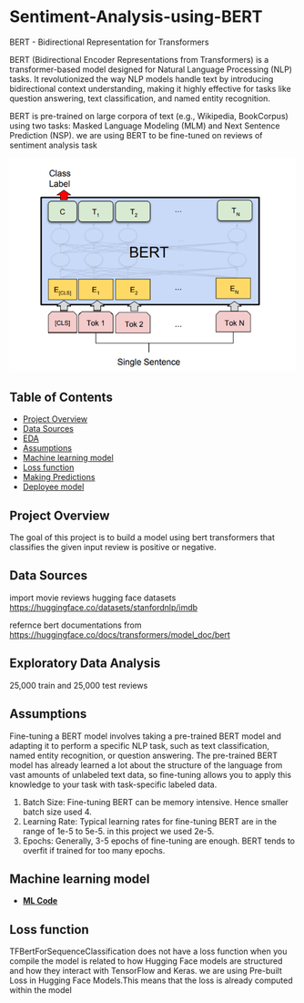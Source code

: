 # Sentiment-Analysis-using-BERT
BERT - Bidirectional Representation for Transformers 

BERT (Bidirectional Encoder Representations from Transformers) is a transformer-based model designed for Natural Language Processing (NLP) tasks.
It revolutionized the way NLP models handle text by introducing bidirectional context understanding, making it highly effective for tasks like question answering, text classification, and named entity recognition.

BERT is pre-trained on large corpora of text (e.g., Wikipedia, BookCorpus) using two tasks: Masked Language Modeling (MLM) and Next Sentence Prediction (NSP).
we are using BERT to be fine-tuned on reviews of sentiment analysis task

![alt text](/bert_single_sentence_arch.png)

## Table of Contents
- [Project Overview](#project-overview)
- [Data Sources](#data-sources)
- [EDA](#exploratory-data-analysis)
- [Assumptions](#assumptions)
- [Machine learning model](#machine-learning-model)
- [Loss function](#loss-function)
- [Making Predictions](#making-predictions)
- [Deployee model](#deployee-model)

## Project Overview
  
The goal of this project is to build a model using bert transformers that classifies the given input review is positive or negative.

## Data Sources
import movie reviews hugging face datasets
https://huggingface.co/datasets/stanfordnlp/imdb

refernce bert documentations from https://huggingface.co/docs/transformers/model_doc/bert

## Exploratory Data Analysis
25,000 train and 25,000 test reviews

## Assumptions
Fine-tuning a BERT model involves taking a pre-trained BERT model and adapting it to perform a specific NLP task, such as text classification, named entity recognition, or question answering. The pre-trained BERT model has already learned a lot about the structure of the language from vast amounts of unlabeled text data, so fine-tuning allows you to apply this knowledge to your task with task-specific labeled data.

1. Batch Size: Fine-tuning BERT can be memory intensive. Hence smaller batch size used 4.
2. Learning Rate: Typical learning rates for fine-tuning BERT are in the range of 1e-5 to 5e-5. in this project we used 2e-5.
3. Epochs: Generally, 3-5 epochs of fine-tuning are enough. BERT tends to overfit if trained for too many epochs.

## Machine learning model
- [**ML Code**](BERT.ipynb)

## Loss function
TFBertForSequenceClassification does not have a loss function when you compile the model is related to how Hugging Face models are structured and how they interact with TensorFlow and Keras.
we are using Pre-built Loss in Hugging Face Models.This means that the loss is already computed within the model
